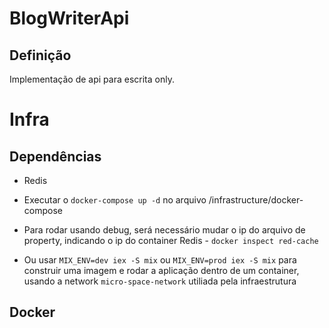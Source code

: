 # BlogWriterApi


## Definição

Implementação de api para escrita only.



# Infra

## Dependências

 - Redis
    
  * Executar o `docker-compose up -d` no arquivo /infrastructure/docker-compose

  * Para rodar usando debug, será necessário mudar o ip do arquivo de property, indicando o ip do container Redis - `docker inspect red-cache`

  * Ou usar `MIX_ENV=dev iex -S mix` ou `MIX_ENV=prod iex -S mix` para construir uma imagem e rodar a aplicação dentro de um container, usando a network `micro-space-network` utiliada pela infraestrutura

## Docker



